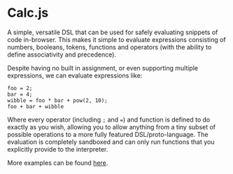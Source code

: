 # Calc.js

A simple, versatile DSL that can be used for safely evaluating snippets of code in-browser.
This makes it simple to evaluate expressions consisting of numbers, booleans, tokens,
functions and operators (with the ability to define associativity and precedence).

Despite having no built in assignment, or even supporting multiple expressions, we can
evaluate expressions like:

```
foo = 2;
bar = 4;
wibble = foo * bar + pow(2, 10);
foo + bar + wibble
```

Where every operator (including `;` and `=`) and function is defined to do exactly as you wish,
allowing you to allow anything from a tiny subset of possible operations to a more fully featured
DSL/proto-language. The evaluation is completely sandboxed and can only run functions that you explicitly
provide to the interpreter.

More examples can be found [here](https://github.com/jsdw/calcjs/blob/master/src/index.test.ts).